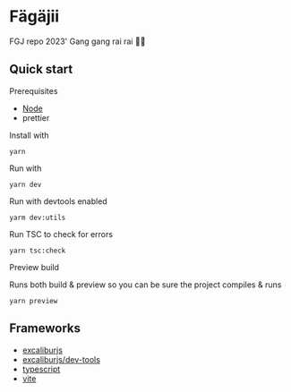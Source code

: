 # Fägäjii

FGJ repo 2023'
Gang gang rai rai 🤙🤙

## Quick start

Prerequisites

-   [Node](https://nodejs.org/en/)
-   prettier

Install with

```
yarn
```

Run with

```
yarn dev
```

Run with devtools enabled

```
yarm dev:utils
```

Run TSC to check for errors

```
yarn tsc:check
```

Preview build

Runs both build & preview so you can be sure the project compiles & runs

```
yarn preview
```

## Frameworks

-   [excaliburjs](https://excaliburjs.com/)
-   [excaliburjs/dev-tools](https://github.com/excaliburjs/dev-tools)
-   [typescript](https://www.typescriptlang.org/)
-   [vite](https://vitejs.dev/)
